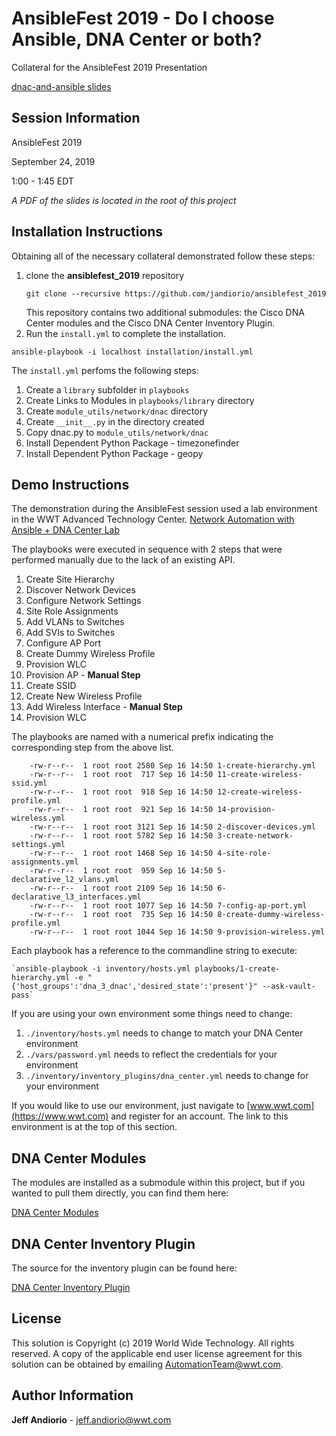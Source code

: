 # AnsibleFest 2019 - Do I choose Ansible, DNA Center or both?
Collateral for the AnsibleFest 2019 Presentation 

[dnac-and-ansible slides](https://github.com/jandiorio/ansiblefest_2019/blob/master/dna-center-and-ansible-draft.pdf)

## Session Information 
AnsibleFest 2019

September 24, 2019 

1:00 - 1:45 EDT

*A PDF of the slides is located in the root of this project*  

## Installation Instructions
Obtaining all of the necessary collateral demonstrated follow these steps:

1. clone the **ansiblefest_2019** repository
   ```shell
   git clone --recursive https://github.com/jandiorio/ansiblefest_2019
   ```
   This repository contains two additional submodules: the Cisco DNA Center modules and the Cisco DNA Center Inventory Plugin.  
2.  Run the `install.yml` to complete the installation. 
```shell
ansible-playbook -i localhost installation/install.yml
```

The `install.yml` perfoms the following steps: 

1. Create a `library` subfolder in `playbooks`
2. Create Links to Modules in `playbooks/library` directory
3. Create `module_utils/network/dnac` directory
4. Create `__init__.py` in the directory created
5. Copy dnac.py to `module_utils/network/dnac`
6. Install Dependent Python Package - timezonefinder
7. Install Dependent Python Package - geopy

## Demo Instructions

The demonstration during the AnsibleFest session used a lab environment in the WWT Advanced Technology Center.  [Network Automation with Ansible + DNA Center Lab](https://www.wwt.com/lab/network-automation-with-ansible-dna-center)

The playbooks were executed in sequence with 2 steps that were performed manually due to the lack of an existing API.  

1. Create Site Hierarchy
2. Discover Network Devices
3. Configure Network Settings
4. Site Role Assignments
5. Add VLANs to Switches
6. Add SVIs to Switches
7. Configure AP Port
8. Create Dummy Wireless Profile 
9. Provision WLC
10. Provision AP - **Manual Step**
11. Create SSID
12. Create New Wireless Profile
13. Add  Wireless Interface - **Manual Step**
14. Provision WLC

The playbooks are named with a numerical prefix indicating the corresponding step from the above list. 
```
    -rw-r--r--  1 root root 2580 Sep 16 14:50 1-create-hierarchy.yml
    -rw-r--r--  1 root root  717 Sep 16 14:50 11-create-wireless-ssid.yml
    -rw-r--r--  1 root root  918 Sep 16 14:50 12-create-wireless-profile.yml
    -rw-r--r--  1 root root  921 Sep 16 14:50 14-provision-wireless.yml
    -rw-r--r--  1 root root 3121 Sep 16 14:50 2-discover-devices.yml
    -rw-r--r--  1 root root 5782 Sep 16 14:50 3-create-network-settings.yml
    -rw-r--r--  1 root root 1468 Sep 16 14:50 4-site-role-assignments.yml
    -rw-r--r--  1 root root  959 Sep 16 14:50 5-declarative_l2_vlans.yml
    -rw-r--r--  1 root root 2109 Sep 16 14:50 6-declarative_l3_interfaces.yml
    -rw-r--r--  1 root root 1077 Sep 16 14:50 7-config-ap-port.yml
    -rw-r--r--  1 root root  735 Sep 16 14:50 8-create-dummy-wireless-profile.yml
    -rw-r--r--  1 root root 1044 Sep 16 14:50 9-provision-wireless.yml
```

Each playbook has a reference to the commandline string to execute: 

    `ansible-playbook -i inventory/hosts.yml playbooks/1-create-hierarchy.yml -e "{'host_groups':'dna_3_dnac','desired_state':'present'}" --ask-vault-pass`

If you are using your own environment some things need to change: 

1. `./inventory/hosts.yml`  needs to change to match your DNA Center environment
2. `./vars/password.yml` needs to reflect the credentials for your environment
3. `./inventory/inventory_plugins/dna_center.yml` needs to change for your environment

If you would like to use our environment, just navigate to [www.wwt.com](https://www.wwt.com) and register for an account.  The link to this environment is at the top of this section.  

## DNA Center Modules 

The modules are installed as a submodule within this project, but if you wanted to pull them directly, you can find them here: 

[DNA Center Modules](https://github.com/jandiorio/ansible-dnac-modules)

## DNA Center Inventory Plugin

The source for the inventory plugin can be found here: 

[DNA Center Inventory Plugin](https://github.com/jandiorio/ansible-dnac-inventory-plugin)

## License
This solution is Copyright (c) 2019 World Wide Technology. All rights reserved. A copy of the applicable end user license agreement for this solution can be obtained by emailing AutomationTeam@wwt.com.

## Author Information
**Jeff Andiorio** - jeff.andiorio@wwt.com